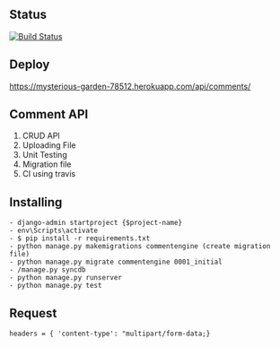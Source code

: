 ## Status
[![Build Status](https://api.travis-ci.org/LamhotJM/upload-file-api-django.svg)](https://travis-ci.org/LamhotJM/upload-file-api-django)

## Deploy
https://mysterious-garden-78512.herokuapp.com/api/comments/

## Comment API
1. CRUD API
2. Uploading File
3. Unit Testing
4. Migration file
5. CI using travis

## Installing 
```
- django-admin startproject {$project-name}
- env\Scripts\activate
- $ pip install -r requirements.txt
- python manage.py makemigrations commentengine (create migration file)
- python manage.py migrate commentengine 0001_initial
- /manage.py syncdb
- python manage.py runserver
- python manage.py test
```

## Request
`headers = { 'content-type': "multipart/form-data;}`
